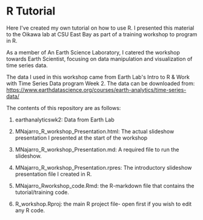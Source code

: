 # R Tutorial
Here I've created my own tutorial on how to use R. I presented this material to the Oikawa lab at CSU East Bay as part of a training workshop to program in R. 

As a member of An Earth Science Laboratory, I catered the workshop towards Earth Scientist, focusing on data manipulation and visualization of time series data.

The data I used in this workshop came from Earth Lab's Intro to R & Work with Time Series Data program Week 2. The data can be downloaded from: https://www.earthdatascience.org/courses/earth-analytics/time-series-data/

The contents of this repository are as follows:

1. earthanalyticswk2: Data from Earth Lab

2. MNajarro_R_workshop_Presentation.html: The actual slideshow presentation I presented at the start of the workshop

3. MNajarro_R_workshop_Presentation.md: A required file to run the slideshow.

4. MNajarro_R_workshop_Presentation.rpres: The introductory slideshow presentation file I created in R.

5. MNajarro_Rworkshop_code.Rmd: the R-markdown file that contains the tutorial/training code.

6. R_workshop.Rproj: the main R project file- open first if you wish to edit any R code.

